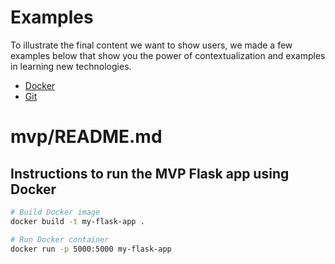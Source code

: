 # Examples

To illustrate the final content we want to show users, we made a few examples below that show you the power of contextualization and examples in learning new technologies.

- [Docker](./examples/docker/README.md)
- [Git](./examples/git/README.md)
# mvp/README.md

## Instructions to run the MVP Flask app using Docker

```bash
# Build Docker image
docker build -t my-flask-app .

# Run Docker container
docker run -p 5000:5000 my-flask-app
```

